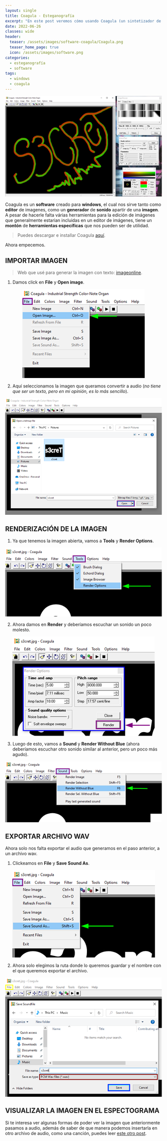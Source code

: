 ```yaml
---
layout: single
title: Coagula - Esteganografía
excerpt: "En este post veremos cómo usando Coagula (un sintetizador de imágenes), un generador de sonido a partir de una imagen, podemos ocultar mensajes en archivos de audio."
date: 2022-06-26
classes: wide
header:
  teaser: /assets/images/software-coagula/Coagula.png
  teaser_home_page: true
  icon: /assets/images/software.png
categories:
  - esteganografía
  - software
tags:
  - windows
  - coagula
---
```


<p align="center">
<img src="/assets/images/software-coagula/img_header.png">
</p>

Coagula es un **software** creado para **windows**, el cual nos sirve tanto como **editor** de imagenes, como un **generador** de **sonido** apartir de una **imagen**.
A pesar de hacerle falta várias herramientas para la edición de imágenes que generalmente estarian incluidas en un editor de imágenes, tiene un **montón** de **herramientas específicas** que nos pueden ser de utilidad.

> Puedes descargar e installar Coagula [aquí](https://ccm.net/downloads/sound/6141-coagula/).

Ahora empecemos.

## IMPORTAR IMAGEN

> Web que usé para generar la imagen con texto: [imageonline](https://text.imageonline.co/es/).

1. Damos click en **File** y **Open image**.

<p align="center">
<img src="/assets/images/software-coagula/img1.png">
</p>

2. Aquí seleccionamos la imagen que queramos convertir a audio (*no tiene que ser un texto, pero en mi opinión, es lo más sencillo*).

<p align="center">
<img src="/assets/images/software-coagula/img2.png">
</p>

## RENDERIZACIÓN DE LA IMAGEN
1. Ya que tenemos la imagen abierta, vamos a **Tools** y **Render Options**.

<p align="center">
<img src="/assets/images/software-coagula/img3.png">
</p>

2. Ahora damos en **Render** y deberíamos escuchar un sonido un poco molesto.

<p align="center">
<img src="/assets/images/software-coagula/img4.png">
</p>

3. Luego de esto, vamos a **Sound** y **Render Without Blue** (ahora deberíamos escuchar otro sonido similar al anterior, pero un poco más agudo).

<p align="center">
<img src="/assets/images/software-coagula/img5.png">
</p>

## EXPORTAR ARCHIVO WAV
Ahora solo nos falta exportar el audio que generamos en el paso anterior, a un archivo wav.

1. Clickeamos en **File** y **Save Sound As**.

<p align="center">
<img src="/assets/images/software-coagula/img6.png">
</p>

2. Ahora solo elegimos la ruta donde lo queremos guardar y el nombre con el que queremos exportar el archivo.

<p align="center">
<img src="/assets/images/software-coagula/img7.png">
</p>

## VISUALIZAR LA IMAGEN EN EL ESPECTOGRAMA
Si te interesa ver algunas formas de poder ver la imagen que anteriormente pasamos a audio, además de saber de que manera podemos insertarla en otro archivo de audio, como una canción, puedes leer [este otro post](https://invertebr4do.github.io/software-audacity).